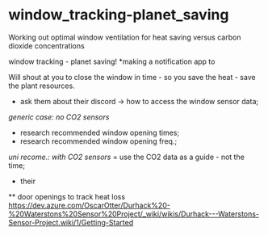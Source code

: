 # window_tracking-planet_saving
Working out optimal window ventilation for heat saving versus carbon dioxide concentrations


window tracking - planet saving!
*making a notification app to

Will shout at you to close the window in time - so you save the heat - save the plant resources.

- ask them about their discord -> how to access the window sensor data;

*generic case: no CO2 sensors*
- research recommended window opening times;
- research recommended window opening freq.;

*uni recome.: with CO2 sensors*
= use the CO2 data as a guide - not the time;


- their 


** door openings to track heat loss
https://dev.azure.com/OscarOtter/Durhack%20-%20Waterstons%20Sensor%20Project/_wiki/wikis/Durhack---Waterstons-Sensor-Project.wiki/1/Getting-Started
